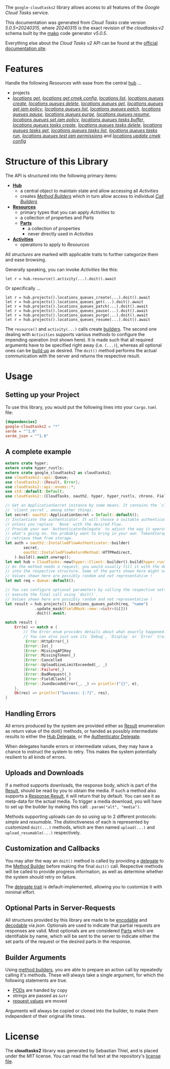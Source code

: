 <!---
DO NOT EDIT !
This file was generated automatically from 'src/generator/templates/api/README.md.mako'
DO NOT EDIT !
-->
The `google-cloudtasks2` library allows access to all features of the *Google Cloud Tasks* service.

This documentation was generated from *Cloud Tasks* crate version *5.0.5+20240315*, where *20240315* is the exact revision of the *cloudtasks:v2* schema built by the [mako](http://www.makotemplates.org/) code generator *v5.0.5*.

Everything else about the *Cloud Tasks* *v2* API can be found at the
[official documentation site](https://cloud.google.com/tasks/).
# Features

Handle the following *Resources* with ease from the central [hub](https://docs.rs/google-cloudtasks2/5.0.5+20240315/google_cloudtasks2/CloudTasks) ...

* projects
 * [*locations get*](https://docs.rs/google-cloudtasks2/5.0.5+20240315/google_cloudtasks2/api::ProjectLocationGetCall), [*locations get cmek config*](https://docs.rs/google-cloudtasks2/5.0.5+20240315/google_cloudtasks2/api::ProjectLocationGetCmekConfigCall), [*locations list*](https://docs.rs/google-cloudtasks2/5.0.5+20240315/google_cloudtasks2/api::ProjectLocationListCall), [*locations queues create*](https://docs.rs/google-cloudtasks2/5.0.5+20240315/google_cloudtasks2/api::ProjectLocationQueueCreateCall), [*locations queues delete*](https://docs.rs/google-cloudtasks2/5.0.5+20240315/google_cloudtasks2/api::ProjectLocationQueueDeleteCall), [*locations queues get*](https://docs.rs/google-cloudtasks2/5.0.5+20240315/google_cloudtasks2/api::ProjectLocationQueueGetCall), [*locations queues get iam policy*](https://docs.rs/google-cloudtasks2/5.0.5+20240315/google_cloudtasks2/api::ProjectLocationQueueGetIamPolicyCall), [*locations queues list*](https://docs.rs/google-cloudtasks2/5.0.5+20240315/google_cloudtasks2/api::ProjectLocationQueueListCall), [*locations queues patch*](https://docs.rs/google-cloudtasks2/5.0.5+20240315/google_cloudtasks2/api::ProjectLocationQueuePatchCall), [*locations queues pause*](https://docs.rs/google-cloudtasks2/5.0.5+20240315/google_cloudtasks2/api::ProjectLocationQueuePauseCall), [*locations queues purge*](https://docs.rs/google-cloudtasks2/5.0.5+20240315/google_cloudtasks2/api::ProjectLocationQueuePurgeCall), [*locations queues resume*](https://docs.rs/google-cloudtasks2/5.0.5+20240315/google_cloudtasks2/api::ProjectLocationQueueResumeCall), [*locations queues set iam policy*](https://docs.rs/google-cloudtasks2/5.0.5+20240315/google_cloudtasks2/api::ProjectLocationQueueSetIamPolicyCall), [*locations queues tasks buffer*](https://docs.rs/google-cloudtasks2/5.0.5+20240315/google_cloudtasks2/api::ProjectLocationQueueTaskBufferCall), [*locations queues tasks create*](https://docs.rs/google-cloudtasks2/5.0.5+20240315/google_cloudtasks2/api::ProjectLocationQueueTaskCreateCall), [*locations queues tasks delete*](https://docs.rs/google-cloudtasks2/5.0.5+20240315/google_cloudtasks2/api::ProjectLocationQueueTaskDeleteCall), [*locations queues tasks get*](https://docs.rs/google-cloudtasks2/5.0.5+20240315/google_cloudtasks2/api::ProjectLocationQueueTaskGetCall), [*locations queues tasks list*](https://docs.rs/google-cloudtasks2/5.0.5+20240315/google_cloudtasks2/api::ProjectLocationQueueTaskListCall), [*locations queues tasks run*](https://docs.rs/google-cloudtasks2/5.0.5+20240315/google_cloudtasks2/api::ProjectLocationQueueTaskRunCall), [*locations queues test iam permissions*](https://docs.rs/google-cloudtasks2/5.0.5+20240315/google_cloudtasks2/api::ProjectLocationQueueTestIamPermissionCall) and [*locations update cmek config*](https://docs.rs/google-cloudtasks2/5.0.5+20240315/google_cloudtasks2/api::ProjectLocationUpdateCmekConfigCall)




# Structure of this Library

The API is structured into the following primary items:

* **[Hub](https://docs.rs/google-cloudtasks2/5.0.5+20240315/google_cloudtasks2/CloudTasks)**
    * a central object to maintain state and allow accessing all *Activities*
    * creates [*Method Builders*](https://docs.rs/google-cloudtasks2/5.0.5+20240315/google_cloudtasks2/client::MethodsBuilder) which in turn
      allow access to individual [*Call Builders*](https://docs.rs/google-cloudtasks2/5.0.5+20240315/google_cloudtasks2/client::CallBuilder)
* **[Resources](https://docs.rs/google-cloudtasks2/5.0.5+20240315/google_cloudtasks2/client::Resource)**
    * primary types that you can apply *Activities* to
    * a collection of properties and *Parts*
    * **[Parts](https://docs.rs/google-cloudtasks2/5.0.5+20240315/google_cloudtasks2/client::Part)**
        * a collection of properties
        * never directly used in *Activities*
* **[Activities](https://docs.rs/google-cloudtasks2/5.0.5+20240315/google_cloudtasks2/client::CallBuilder)**
    * operations to apply to *Resources*

All *structures* are marked with applicable traits to further categorize them and ease browsing.

Generally speaking, you can invoke *Activities* like this:

```Rust,ignore
let r = hub.resource().activity(...).doit().await
```

Or specifically ...

```ignore
let r = hub.projects().locations_queues_create(...).doit().await
let r = hub.projects().locations_queues_get(...).doit().await
let r = hub.projects().locations_queues_patch(...).doit().await
let r = hub.projects().locations_queues_pause(...).doit().await
let r = hub.projects().locations_queues_purge(...).doit().await
let r = hub.projects().locations_queues_resume(...).doit().await
```

The `resource()` and `activity(...)` calls create [builders][builder-pattern]. The second one dealing with `Activities`
supports various methods to configure the impending operation (not shown here). It is made such that all required arguments have to be
specified right away (i.e. `(...)`), whereas all optional ones can be [build up][builder-pattern] as desired.
The `doit()` method performs the actual communication with the server and returns the respective result.

# Usage

## Setting up your Project

To use this library, you would put the following lines into your `Cargo.toml` file:

```toml
[dependencies]
google-cloudtasks2 = "*"
serde = "^1.0"
serde_json = "^1.0"
```

## A complete example

```Rust
extern crate hyper;
extern crate hyper_rustls;
extern crate google_cloudtasks2 as cloudtasks2;
use cloudtasks2::api::Queue;
use cloudtasks2::{Result, Error};
use cloudtasks2::api::enums::*;
use std::default::Default;
use cloudtasks2::{CloudTasks, oauth2, hyper, hyper_rustls, chrono, FieldMask};

// Get an ApplicationSecret instance by some means. It contains the `client_id` and
// `client_secret`, among other things.
let secret: oauth2::ApplicationSecret = Default::default();
// Instantiate the authenticator. It will choose a suitable authentication flow for you,
// unless you replace  `None` with the desired Flow.
// Provide your own `AuthenticatorDelegate` to adjust the way it operates and get feedback about
// what's going on. You probably want to bring in your own `TokenStorage` to persist tokens and
// retrieve them from storage.
let auth = oauth2::InstalledFlowAuthenticator::builder(
        secret,
        oauth2::InstalledFlowReturnMethod::HTTPRedirect,
    ).build().await.unwrap();
let mut hub = CloudTasks::new(hyper::Client::builder().build(hyper_rustls::HttpsConnectorBuilder::new().with_native_roots().unwrap().https_or_http().enable_http1().build()), auth);
// As the method needs a request, you would usually fill it with the desired information
// into the respective structure. Some of the parts shown here might not be applicable !
// Values shown here are possibly random and not representative !
let mut req = Queue::default();

// You can configure optional parameters by calling the respective setters at will, and
// execute the final call using `doit()`.
// Values shown here are possibly random and not representative !
let result = hub.projects().locations_queues_patch(req, "name")
             .update_mask(FieldMask::new::<&str>(&[]))
             .doit().await;

match result {
    Err(e) => match e {
        // The Error enum provides details about what exactly happened.
        // You can also just use its `Debug`, `Display` or `Error` traits
         Error::HttpError(_)
        |Error::Io(_)
        |Error::MissingAPIKey
        |Error::MissingToken(_)
        |Error::Cancelled
        |Error::UploadSizeLimitExceeded(_, _)
        |Error::Failure(_)
        |Error::BadRequest(_)
        |Error::FieldClash(_)
        |Error::JsonDecodeError(_, _) => println!("{}", e),
    },
    Ok(res) => println!("Success: {:?}", res),
}

```
## Handling Errors

All errors produced by the system are provided either as [Result](https://docs.rs/google-cloudtasks2/5.0.5+20240315/google_cloudtasks2/client::Result) enumeration as return value of
the doit() methods, or handed as possibly intermediate results to either the
[Hub Delegate](https://docs.rs/google-cloudtasks2/5.0.5+20240315/google_cloudtasks2/client::Delegate), or the [Authenticator Delegate](https://docs.rs/yup-oauth2/*/yup_oauth2/trait.AuthenticatorDelegate.html).

When delegates handle errors or intermediate values, they may have a chance to instruct the system to retry. This
makes the system potentially resilient to all kinds of errors.

## Uploads and Downloads
If a method supports downloads, the response body, which is part of the [Result](https://docs.rs/google-cloudtasks2/5.0.5+20240315/google_cloudtasks2/client::Result), should be
read by you to obtain the media.
If such a method also supports a [Response Result](https://docs.rs/google-cloudtasks2/5.0.5+20240315/google_cloudtasks2/client::ResponseResult), it will return that by default.
You can see it as meta-data for the actual media. To trigger a media download, you will have to set up the builder by making
this call: `.param("alt", "media")`.

Methods supporting uploads can do so using up to 2 different protocols:
*simple* and *resumable*. The distinctiveness of each is represented by customized
`doit(...)` methods, which are then named `upload(...)` and `upload_resumable(...)` respectively.

## Customization and Callbacks

You may alter the way an `doit()` method is called by providing a [delegate](https://docs.rs/google-cloudtasks2/5.0.5+20240315/google_cloudtasks2/client::Delegate) to the
[Method Builder](https://docs.rs/google-cloudtasks2/5.0.5+20240315/google_cloudtasks2/client::CallBuilder) before making the final `doit()` call.
Respective methods will be called to provide progress information, as well as determine whether the system should
retry on failure.

The [delegate trait](https://docs.rs/google-cloudtasks2/5.0.5+20240315/google_cloudtasks2/client::Delegate) is default-implemented, allowing you to customize it with minimal effort.

## Optional Parts in Server-Requests

All structures provided by this library are made to be [encodable](https://docs.rs/google-cloudtasks2/5.0.5+20240315/google_cloudtasks2/client::RequestValue) and
[decodable](https://docs.rs/google-cloudtasks2/5.0.5+20240315/google_cloudtasks2/client::ResponseResult) via *json*. Optionals are used to indicate that partial requests are responses
are valid.
Most optionals are are considered [Parts](https://docs.rs/google-cloudtasks2/5.0.5+20240315/google_cloudtasks2/client::Part) which are identifiable by name, which will be sent to
the server to indicate either the set parts of the request or the desired parts in the response.

## Builder Arguments

Using [method builders](https://docs.rs/google-cloudtasks2/5.0.5+20240315/google_cloudtasks2/client::CallBuilder), you are able to prepare an action call by repeatedly calling it's methods.
These will always take a single argument, for which the following statements are true.

* [PODs][wiki-pod] are handed by copy
* strings are passed as `&str`
* [request values](https://docs.rs/google-cloudtasks2/5.0.5+20240315/google_cloudtasks2/client::RequestValue) are moved

Arguments will always be copied or cloned into the builder, to make them independent of their original life times.

[wiki-pod]: http://en.wikipedia.org/wiki/Plain_old_data_structure
[builder-pattern]: http://en.wikipedia.org/wiki/Builder_pattern
[google-go-api]: https://github.com/google/google-api-go-client

# License
The **cloudtasks2** library was generated by Sebastian Thiel, and is placed
under the *MIT* license.
You can read the full text at the repository's [license file][repo-license].

[repo-license]: https://github.com/Byron/google-apis-rsblob/main/LICENSE.md

